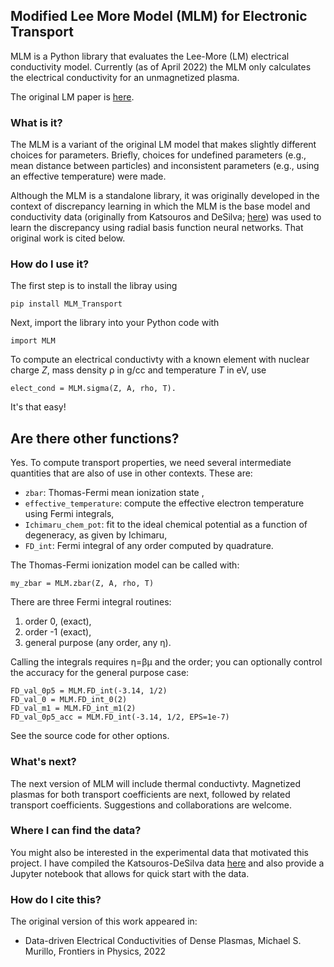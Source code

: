 ## Modified Lee More Model (MLM) for Electronic Transport

MLM is a Python library that evaluates the Lee-More (LM) electrical conductivity model. Currently (as of April 2022) the MLM only calculates the electrical conductivity for an unmagnetized plasma. 

The original LM paper is [here](https://aip.scitation.org/doi/10.1063/1.864744).

### What is it? 

The MLM is a variant of the original LM model that makes slightly different choices for parameters.  Briefly, choices for undefined parameters (e.g., mean distance between particles) and inconsistent parameters (e.g., using an effective temperature) were made. 

Although the MLM is a standalone library, it was originally developed in the context of discrepancy learning in which the MLM is the base model and conductivity data (originally from Katsouros and DeSilva; [here](https://journals.aps.org/pre/abstract/10.1103/PhysRevE.57.5945)) was used to learn the discrepancy using radial basis function neural networks. That original work is cited below.

### How do I use it? 

The first step is to install the libray using
```
pip install MLM_Transport
```

Next, import the library into your Python code with
```
import MLM
```

To compute an electrical conductivty with a known element with nuclear charge _Z_, mass density ρ in g/cc and temperature _T_ in eV, use
```
elect_cond = MLM.sigma(Z, A, rho, T).
```
It's that easy! 


## Are there other functions?

Yes. To compute transport properties, we need several intermediate quantities that are also of use in other contexts. These are:
* `zbar`: Thomas-Fermi mean ionization state <Z>,
* `effective_temperature`: compute the effective electron temperature using Fermi integrals,
* `Ichimaru_chem_pot`: fit to the ideal chemical potential as a function of degeneracy, as given by Ichimaru,
* `FD_int`: Fermi integral of any order computed by quadrature.

The Thomas-Fermi ionization model can be called with:
```
my_zbar = MLM.zbar(Z, A, rho, T)
```
There are three Fermi integral routines:
1. order 0, (exact),
2. order -1 (exact), 
3. general purpose (any order, any η).

Calling the integrals requires η=βμ and the order; you can optionally control the accuracy for the general purpose case:
```
FD_val_0p5 = MLM.FD_int(-3.14, 1/2)
FD_val_0 = MLM.FD_int_0(2)
FD_val_m1 = MLM.FD_int_m1(2)
FD_val_0p5_acc = MLM.FD_int(-3.14, 1/2, EPS=1e-7)
```
See the source code for other options.

### What's next?

The next version of MLM will include thermal conductivty. Magnetized plasmas for both transport coefficients are next, followed by related transport coefficients. Suggestions and collaborations are welcome.


### Where I can find the data? 

You might also be interested in the experimental data that motivated this project. I have compiled the Katsouros-DeSilva data [here](https://github.com/MurilloGroupMSU/Dense-Plasma-Properties-Database/tree/master/database/DeSilvaKatsouros) and also provide a Jupyter notebook that allows for quick start with the data. 


### How do I cite this? 

The original version of this work appeared in:
* Data-driven Electrical Conductivities of Dense Plasmas, Michael S. Murillo, Frontiers in Physics, 2022

